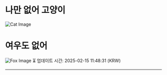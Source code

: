
# 나만 없어 고양이

![Cat Image](https://cdn2.thecatapi.com/images/e2j.jpg)

# 여우도 없어
![Fox Image](https://randomfox.ca/images/123.jpg)
⏳ 업데이트 시간: 2025-02-15 11:48:31 (KRW)

---
